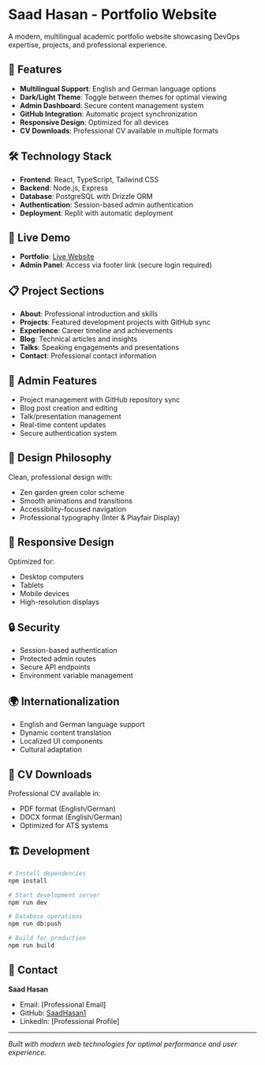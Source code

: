# Saad Hasan - Portfolio Website

A modern, multilingual academic portfolio website showcasing DevOps expertise, projects, and professional experience.

## 🌟 Features

- **Multilingual Support**: English and German language options
- **Dark/Light Theme**: Toggle between themes for optimal viewing
- **Admin Dashboard**: Secure content management system
- **GitHub Integration**: Automatic project synchronization
- **Responsive Design**: Optimized for all devices
- **CV Downloads**: Professional CV available in multiple formats

## 🛠️ Technology Stack

- **Frontend**: React, TypeScript, Tailwind CSS
- **Backend**: Node.js, Express
- **Database**: PostgreSQL with Drizzle ORM
- **Authentication**: Session-based admin authentication
- **Deployment**: Replit with automatic deployment

## 🚀 Live Demo

- **Portfolio**: [Live Website](https://saadhasan07.replit.app)
- **Admin Panel**: Access via footer link (secure login required)

## 📋 Project Sections

- **About**: Professional introduction and skills
- **Projects**: Featured development projects with GitHub sync
- **Experience**: Career timeline and achievements
- **Blog**: Technical articles and insights
- **Talks**: Speaking engagements and presentations
- **Contact**: Professional contact information

## 🔧 Admin Features

- Project management with GitHub repository sync
- Blog post creation and editing
- Talk/presentation management
- Real-time content updates
- Secure authentication system

## 🎨 Design Philosophy

Clean, professional design with:
- Zen garden green color scheme
- Smooth animations and transitions
- Accessibility-focused navigation
- Professional typography (Inter & Playfair Display)

## 📱 Responsive Design

Optimized for:
- Desktop computers
- Tablets
- Mobile devices
- High-resolution displays

## 🔒 Security

- Session-based authentication
- Protected admin routes
- Secure API endpoints
- Environment variable management

## 🌍 Internationalization

- English and German language support
- Dynamic content translation
- Localized UI components
- Cultural adaptation

## 📄 CV Downloads

Professional CV available in:
- PDF format (English/German)
- DOCX format (English/German)
- Optimized for ATS systems

## 🏗️ Development

```bash
# Install dependencies
npm install

# Start development server
npm run dev

# Database operations
npm run db:push

# Build for production
npm run build
```

## 📧 Contact

**Saad Hasan**
- Email: [Professional Email]
- GitHub: [SaadHasan1](https://github.com/SaadHasan1)
- LinkedIn: [Professional Profile]

---

*Built with modern web technologies for optimal performance and user experience.*